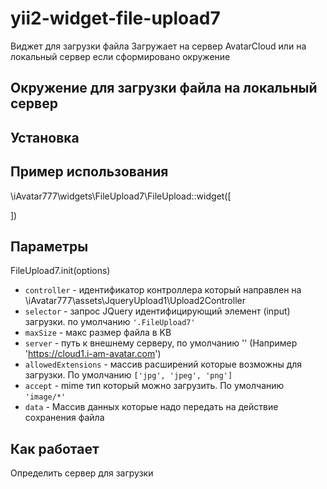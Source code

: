 # yii2-widget-file-upload7

Виджет для загрузки файла
Загружает на сервер AvatarCloud или на локальный сервер если сформировано окружение

## Окружение для загрузки файла на локальный сервер




## Установка
## Пример использования

\iAvatar777\widgets\FileUpload7\FileUpload::widget([
    
])



## Параметры

FileUpload7.init(options)

- `controller` - идентификатор контроллера который направлен на \iAvatar777\assets\JqueryUpload1\Upload2Controller
- `selector` - запрос JQuery идентифицирующий элемент (input) загрузки. по умолчанию `'.FileUpload7'`
- `maxSize` - макс размер файла в KB
- `server` - путь к внешнему серверу, по умолчанию '' (Например 'https://cloud1.i-am-avatar.com')
- `allowedExtensions` - массив расширений которые возможны для загрузки. По умолчанию `['jpg', 'jpeg', 'png']`
- `accept` - mime тип который можно загрузить. По умолчанию `'image/*'`
- `data` - Массив данных которые надо передать на действие сохранения файла

## Как работает

Определить сервер для загрузки
